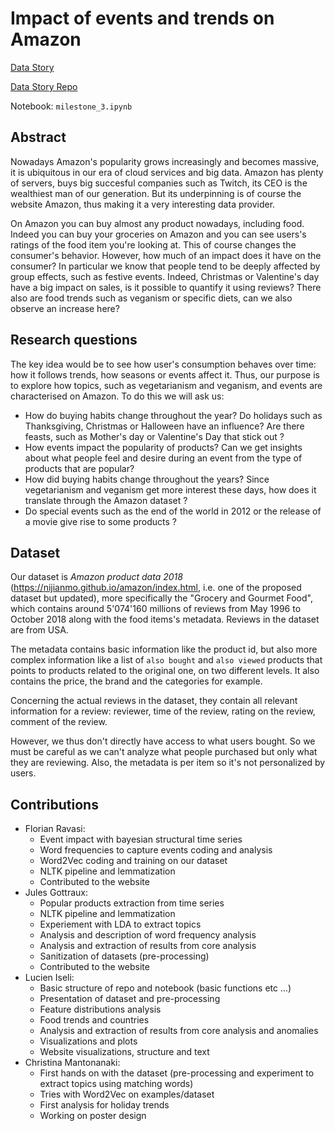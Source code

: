 # Impact of events and trends on Amazon

[Data Story](https://gorzen.github.io/Los-Moussaka-Data-Story/)

[Data Story Repo](https://github.com/Gorzen/Los-Moussaka-Data-Story)

Notebook: `milestone_3.ipynb`

## Abstract
Nowadays Amazon's popularity grows increasingly and becomes massive, it is ubiquitous in our era of cloud services and big data. Amazon has plenty of servers, buys big succesful companies such as Twitch, its CEO is the wealthiest man of our generation. But its underpinning is of course the website Amazon, thus making it a very interesting data provider.

On Amazon you can buy almost any product nowadays, including food. Indeed you can buy your groceries on Amazon and you can see users's ratings of the food item you're looking at. This of course changes the consumer's behavior. However, how much of an impact does it have on the consumer? In particular we know that people tend to be deeply affected by group effects, such as festive events. Indeed, Christmas or Valentine's day have a big impact on sales, is it possible to quantify it using reviews? There also are food trends such as veganism or specific diets, can we also observe an increase here?

## Research questions
The key idea would be to see how user's consumption behaves over time: how it follows trends, how seasons or events affect it. Thus, our purpose is to explore how topics, such as vegetarianism and veganism, and events are characterised on Amazon. To do this we will ask us: 
- How do buying habits change throughout the year? Do holidays such as Thanksgiving, Christmas or Halloween have an influence? Are there feasts, such as Mother's day or Valentine's Day that stick out ?
- How events impact the popularity of products? Can we get insights about what people feel and desire during an event from the type of products that are popular?
- How did buying habits change throughout the years? Since vegetarianism and veganism get more interest these days, how does it translate through the Amazon dataset ?
- Do special events such as the end of the world in 2012 or the release of a movie give rise to some products ?

## Dataset
Our dataset is _Amazon product data 2018_ (https://nijianmo.github.io/amazon/index.html, i.e. one of the proposed dataset but updated), more specifically the "Grocery and Gourmet Food", which contains around 5'074'160 millions of reviews from May 1996 to October 2018 along with the food items's metadata. Reviews in the dataset are from USA.

The metadata contains basic information like the product id, but also more complex information like a list of `also bought` and `also viewed` products that points to products related to the original one, on two different levels. It also contains the price, the brand and the categories for example.

Concerning the actual reviews in the dataset, they contain all relevant information for a review: reviewer, time of the review, rating on the review, comment of the review.

However, we thus don't directly have access to what users bought. So we must be careful as we can't analyze what people purchased but only what they are reviewing. Also, the metadata is per item so it's not personalized by users.

## Contributions
- Florian Ravasi: 
  - Event impact with bayesian structural time series
  - Word frequencies to capture events coding and analysis
  - Word2Vec coding and training on our dataset
  - NLTK pipeline and lemmatization
  - Contributed to the website
- Jules Gottraux:
  - Popular products extraction from time series
  - NLTK pipeline and lemmatization
  - Experiement with LDA to extract topics
  - Analysis and description of word frequency analysis
  - Analysis and extraction of results from core analysis
  - Sanitization of datasets (pre-processing)
  - Contributed to the website
- Lucien Iseli:
  - Basic structure of repo and notebook (basic functions etc ...)
  - Presentation of dataset and pre-processing
  - Feature distributions analysis
  - Food trends and countries
  - Analysis and extraction of results from core analysis and anomalies
  - Visualizations and plots
  - Website visualizations, structure and text
- Christina Mantonanaki:
  - First hands on with the dataset (pre-processing and experiment to extract topics using matching words)
  - Tries with Word2Vec on examples/dataset
  - First analysis for holiday trends
  - Working on poster design

